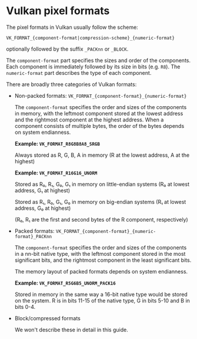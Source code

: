 # Vulkan pixel formats

The pixel formats in Vulkan usually follow the scheme:

    VK_FORMAT_{component-format|compression-scheme}_{numeric-format}

optionally followed by the suffix `_PACKnn` or `_BLOCK`.

The `component-format` part specifies the sizes and order of the components.
Each component is immediately followed by its size in bits (e.g. `R8`). The
`numeric-format` part describes the type of each component.

There are broadly three categories of Vulkan formats:

* Non-packed formats: `VK_FORMAT_{component-format}_{numeric-format}`
    
    The `component-format` specifies the order and sizes of the components in
    memory, with the leftmost component stored at the lowest address and the
    rightmost component at the highest address. When a component consists of
    multiple bytes, the order of the bytes depends on system endianness.

    **Example: `VK_FORMAT_R8G8B8A8_SRGB`**

    Always stored as R, G, B, A in memory
        (R at the lowest address, A at the highest)

    **Example: `VK_FORMAT_R16G16_UNORM`**

    Stored as R₀, R₁, G₀, G₁ in memory on little-endian systems
        (R₀ at lowest address, G₁ at highest)

    Stored as R₁, R₀, G₁, G₀ in memory on big-endian systems
        (R₁ at lowest address, G₀ at highest)

    (R₀, R₁ are the first and second bytes of the R component, respectively)

* Packed formats: `VK_FORMAT_{component-format}_{numeric-format}_PACKnn`

    The `component-format` specifies the order and sizes of the components in a
    nn-bit native type, with the leftmost component stored in the most
    significant bits, and the rightmost component in the least significant
    bits.

    The memory layout of packed formats depends on system endianness.

    **Example: `VK_FORMAT_R5G6B5_UNORM_PACK16`**

    Stored in memory in the same way a 16-bit native type would be stored on
    the system. R is in bits 11-15 of the native type, G in bits 5-10 and B in
    bits 0-4.

* Block/compressed formats

    We won't describe these in detail in this guide.
